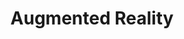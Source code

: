 ---
view: category
lang: en
order: 2
top: false
title: Augmented Reality
description: Augmented reality (AR) is an interactive experience of a real-world environment where the objects that reside in the real world are enhanced by computer-generated perceptual information, sometimes across multiple sensory modalities, including visual, auditory, haptic, somatosensory and olfactory.
excerpt:  Augmented reality (AR) is an interactive experience of a real-world environment where the objects that reside in the real world are enhanced by computer-generated perceptual information, sometimes across multiple sensory modalities, including visual, auditory, haptic, somatosensory and olfactory.
slug: augmented-reality
meta:
  - property: og:image
    content: /image-social-share.png
  - name: twitter:image
    content: /image-social-share.png
---